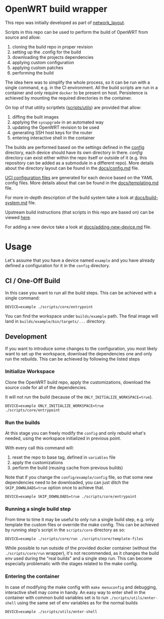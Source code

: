 # OpenWRT build wrapper

This repo was initially developed as part of [network_layout](https://github.com/dezeroku/network_layout).

Scripts in this repo can be used to perform the build of OpenWRT from source and allow:

1. cloning the build repo in proper revision
2. setting up the .config for the build
3. downloading the projects dependencies
4. applying custom configuration
5. applying custom patches
6. performing the build

The idea here was to simplify the whole process, so it can be run with a single command, e.g. in the CI environment.
All the build scripts are run in a container and only require `docker` to be present on host.
Persistence is achieved by mounting the required directories in the container.

On top of that utility scriptlets ([scripts/utils](scripts/utils)) are provided that allow:

1. diffing the built images
2. applying the `sysupgrade` in an automated way
3. updating the OpenWRT revision to be used
4. generating SSH host keys for the router
5. entering interactive shell in the container

The builds are performed based on the settings defined in the [config](config) directory, each device should have its own
directory in there. _config_ directory can exist either within the repo itself or outside of it (e.g. this repository can be added
as a submodule in a different repo).
More details about the directory layout can be found in the [docs/config.md](docs/config.md) file.

[UCI configuration files](https://openwrt.org/docs/guide-user/base-system/uci) are generated for each device based on the YAML
config files. More details about that can be found in the [docs/templating.md](docs/templating.md) file.

For more in-depth description of the build system take a look at [docs/build-system.md](docs/build-system.md) file.

Upstream build instructions (that scripts in this repo are based on) can be viewed [here](https://openwrt.org/docs/guide-developer/toolchain/use-buildsystem).

For adding a new device take a look at [docs/adding-new-device.md](docs/adding-new-device.md) file.

# Usage

Let's assume that you have a device named `example` and you have already defined a configuration for it in the `config` directory.

## CI / One-Off Build

In this case you want to run all the build steps. This can be achieved with a single command:

```
DEVICE=example ./scripts/core/entrypoint
```

You can find the workspace under `builds/example` path.
The final image will land in `builds/example/bin/targets/...` directory.

## Development

If you want to introduce some changes to the configuration, you most likely want to set up the workspace, download the dependencies one
and only run the rebuilds. This can be achieved by following the listed steps

### Initialize Workspace

Clone the OpenWRT build repo, apply the customizations, download the source code for all of the dependencies.

It will not run the build (because of the `ONLY_INITIALIZE_WORKSPACE=true`).

```
DEVICE=example ONLY_INITIALIZE_WORKSPACE=true ./scripts/core/entrypoint
```

### Run the builds

At this stage you can freely modify the `config` and only rebuild what's needed, using the workspace initialized
in previous point.

With every call this command will:

1. reset the repo to base tag, defined in `variables` file
2. apply the customizations
3. perform the build (reusing cache from previous builds)

Note that if you change the `config/example/config` file, so that some new dependencies need to be downloaded, you can just
ditch the `SKIP_DOWNLOADS=true` option once to achieve that.

```
DEVICE=example SKIP_DOWNLOADS=true ./scripts/core/entrypoint
```

### Running a single build step

From time to time it may be useful to only run a single build step, e.g. only template the custom files or override the
make config. This can be achieved by running step's script in the `scripts/core` directory as so:

```
DEVICE=example ./scripts/core/run ./scripts/core/template-files
```

While possible to run outside of the provided docker container (without the `./scripts/core/run` wrapper), it's not recommended,
as it changes the build env used during the "real builds" and a single step run.
This can become especially problematic with the stages related to the make config.

### Entering the container

In case of modifying the make config with `make menuconfig` and debugging, interactive shell may come in handy.
An easy way to enter shell in the container with common build variables set is to run `./scripts/utils/enter-shell`
using the same set of env variables as for the normal builds

```
DEVICE=example ./scripts/utils/enter-shell
```
